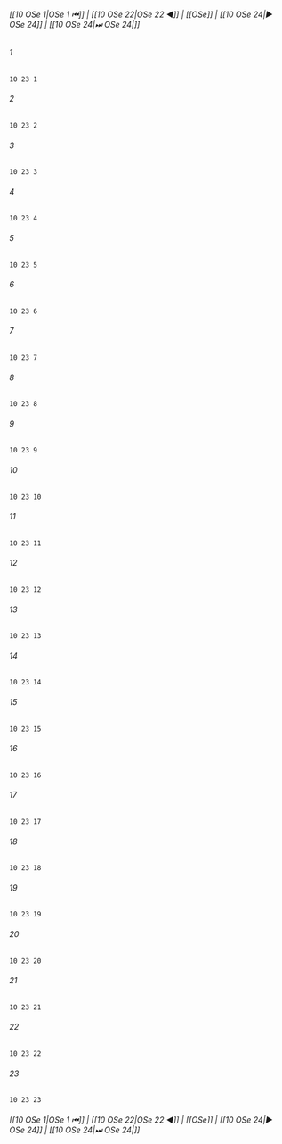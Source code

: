
###### [[10 OSe 1|OSe 1 ⏮]] | [[10 OSe 22|OSe 22 ◀]] | [[OSe]] | [[10 OSe 24|▶ OSe 24]] | [[10 OSe 24|⏭ OSe 24|]]

###### 1
``` verse
10 23 1 
```
###### 2
``` verse
10 23 2 
```
###### 3
``` verse
10 23 3 
```
###### 4
``` verse
10 23 4 
```
###### 5
``` verse
10 23 5 
```
###### 6
``` verse
10 23 6 
```
###### 7
``` verse
10 23 7 
```
###### 8
``` verse
10 23 8 
```
###### 9
``` verse
10 23 9 
```
###### 10
``` verse
10 23 10 
```
###### 11
``` verse
10 23 11 
```
###### 12
``` verse
10 23 12 
```
###### 13
``` verse
10 23 13 
```
###### 14
``` verse
10 23 14 
```
###### 15
``` verse
10 23 15 
```
###### 16
``` verse
10 23 16 
```
###### 17
``` verse
10 23 17 
```
###### 18
``` verse
10 23 18 
```
###### 19
``` verse
10 23 19 
```
###### 20
``` verse
10 23 20 
```
###### 21
``` verse
10 23 21 
```
###### 22
``` verse
10 23 22 
```
###### 23
``` verse
10 23 23 
```

###### [[10 OSe 1|OSe 1 ⏮]] | [[10 OSe 22|OSe 22 ◀]] | [[OSe]] | [[10 OSe 24|▶ OSe 24]] | [[10 OSe 24|⏭ OSe 24|]]

